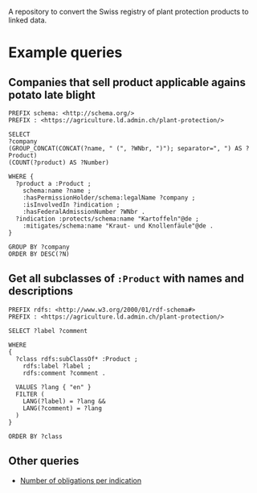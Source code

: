 A repository to convert the Swiss registry of plant protection products to linked data.

# Example queries

## Companies that sell product applicable agains potato late blight

```sparql
PREFIX schema: <http://schema.org/>
PREFIX : <https://agriculture.ld.admin.ch/plant-protection/>

SELECT
?company
(GROUP_CONCAT(CONCAT(?name, " (", ?WNbr, ")"); separator=", ") AS ?Product)
(COUNT(?product) AS ?Number)

WHERE {
  ?product a :Product ;
    schema:name ?name ;
    :hasPermissionHolder/schema:legalName ?company ;
    :isInvolvedIn ?indication ;
    :hasFederalAdmissionNumber ?WNbr .
  ?indication :protects/schema:name "Kartoffeln"@de ;
    :mitigates/schema:name "Kraut- und Knollenfäule"@de .
}

GROUP BY ?company
ORDER BY DESC(?N)
```

## Get all subclasses of `:Product` with names and descriptions

```sparql
PREFIX rdfs: <http://www.w3.org/2000/01/rdf-schema#>
PREFIX : <https://agriculture.ld.admin.ch/plant-protection/>

SELECT ?label ?comment

WHERE
{
  ?class rdfs:subClassOf* :Product ;
    rdfs:label ?label ;
    rdfs:comment ?comment .

  VALUES ?lang { "en" }
  FILTER (
    LANG(?label) = ?lang &&
    LANG(?comment) = ?lang 
  )
}

ORDER BY ?class
```

## Other queries

- [Number of obligations per indication](https://s.zazuko.com/3BQAbAA)